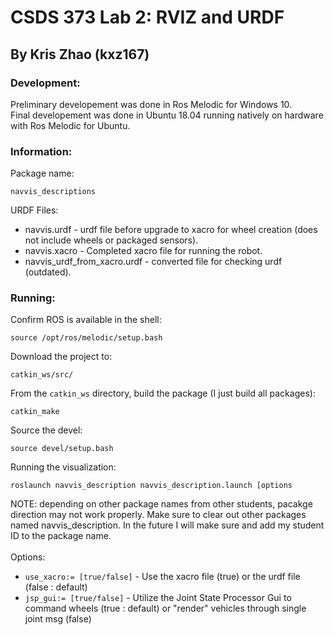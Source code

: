 # CSDS 373 Lab 2: RVIZ and URDF
## By Kris Zhao (kxz167)

### Development:
Preliminary developement was done in Ros Melodic for Windows 10.\
Final developement was done in Ubuntu 18.04 running natively on hardware with Ros Melodic for Ubuntu.

### Information:
Package name:
```
navvis_descriptions
```

URDF Files:
- navvis.urdf - urdf file before upgrade to xacro for wheel creation (does not include wheels or packaged sensors).
- navvis.xacro - Completed xacro file for running the robot.
- navvis_urdf_from_xacro.urdf - converted file for checking urdf (outdated).

### Running:
Confirm ROS is available in the shell:
```
source /opt/ros/melodic/setup.bash
```
Download the project to:
```
catkin_ws/src/
```

From the `catkin_ws` directory, build the package (I just build all packages):
```
catkin_make
```

Source the devel:
```
source devel/setup.bash
```

Running the visualization:
```
roslaunch navvis_description navvis_description.launch [options
```
NOTE: depending on other package names from other students, pacakge direction may not work properly. Make sure to clear out other packages named navvis_description. In the future I will make sure and add my student ID to the package name.\
\
Options:
- `use_xacro:= [true/false]` - Use the xacro file (true) or the urdf file (false : default)
- `jsp_gui:= [true/false]` - Utilize the Joint State Processor Gui to command wheels (true : default) or "render" vehicles through single joint msg (false)
